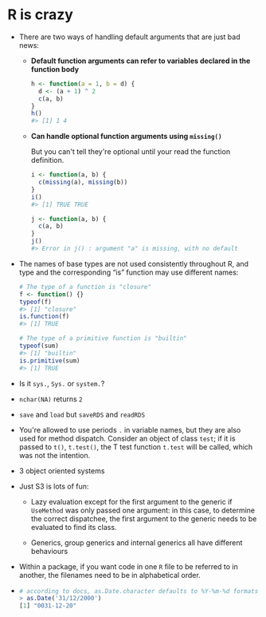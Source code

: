 R is crazy
==========

*   There are two ways of handling default arguments that are just bad news:

    *   **Default function arguments can refer to variables declared in the function body**
        ```r
        h <- function(a = 1, b = d) {
          d <- (a + 1) ^ 2
          c(a, b)
        }
        h()
        #> [1] 1 4
        ```
        
    *   **Can handle optional function arguments using `missing()`**
    
        But you can't tell they're optional until your read the function definition.
        ```r
        i <- function(a, b) {
          c(missing(a), missing(b))
        }
        i()
        #> [1] TRUE TRUE
        
        j <- function(a, b) {
          c(a, b)
        }
        j()
        #> Error in j() : argument "a" is missing, with no default
        ```

*   The names of base types are not used consistently throughout R, and type and
    the corresponding “is” function may use different names:
    ```r
    # The type of a function is "closure"
    f <- function() {}
    typeof(f)
    #> [1] "closure"
    is.function(f)
    #> [1] TRUE
    
    # The type of a primitive function is "builtin"
    typeof(sum)
    #> [1] "builtin"
    is.primitive(sum)
    #> [1] TRUE
    ```
   
*   Is it `sys.`, `Sys.` or `system.`?
   
*  `nchar(NA)` returns `2`

*  `save` and `load` but `saveRDS` and `readRDS`

*   You're allowed to use periods `.` in variable names, but they are also used for method dispatch. Consider an
    object of class `test`; if it is passed to `t()`, `t.test()`, the T test function `t.test` will be called, which
    was not the intention.

*   3 object oriented systems

*   Just S3 is lots of fun:

    *   Lazy evaluation except for the first argument to the generic if
        `UseMethod` was only passed one argument: in this case, to determine
        the correct dispatchee, the first argument to the generic needs to be
        evaluated to find its class.

    *   Generics, group generics and internal generics all have different
        behaviours

*   Within a package, if you want code in one `R` file to be referred to in
    another, the filenames need to be in alphabetical order.

*   ```r
    # according to docs, as.Date.character defaults to %Y-%m-%d formats, but it has a very relaxed about it...
    > as.Date('31/12/2000')
    [1] "0031-12-20"
    ```
